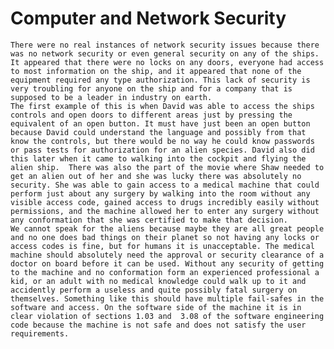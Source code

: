 # Computer and Network Security 
	There were no real instances of network security issues because there was no network security or even general security on any of the ships. It appeared that there were no locks on any doors, everyone had access to most information on the ship, and it appeared that none of the equipment required any type authorization. This lack of security is very troubling for anyone on the ship and for a company that is supposed to be a leader in industry on earth.
 	The first example of this is when David was able to access the ships controls and open doors to different areas just by pressing the equivalent of an open button. It must have just been an open button because David could understand the language and possibly from that know the controls, but there would be no way he could know passwords or pass tests for authorization for an alien species. David also did this later when it came to walking into the cockpit and flying the alien ship.  There was also the part of the movie where Shaw needed to get an alien out of her and she was lucky there was absolutely no security. She was able to gain access to a medical machine that could perform just about any surgery by walking into the room without any visible access code, gained access to drugs incredibly easily without permissions, and the machine allowed her to enter any surgery without any conformation that she was certified to make that decision. 
	We cannot speak for the aliens because maybe they are all great people and no one does bad things on their planet so not having any locks or access codes is fine, but for humans it is unacceptable. The medical machine should absolutely need the approval or security clearance of a doctor on board before it can be used. Without any security of getting to the machine and no conformation form an experienced professional a kid, or an adult with no medical knowledge could walk up to it and accidently perform a useless and quite possibly fatal surgery on themselves. Something like this should have multiple fail-safes in the software and access. On the software side of the machine it is in clear violation of sections 1.03 and  3.08 of the software engineering code because the machine is not safe and does not satisfy the user requirements.  

